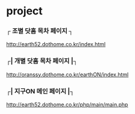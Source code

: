 # project  

### ┌  조별 닷홈 목차 페이지  ┐      
http://earth52.dothome.co.kr/index.html       

### ┌|  개별 닷홈 목차 페이지  |┐      
http://oranssy.dothome.co.kr/earthON/index.html        

### ┌|  지구ON 메인 페이지  |┐      
http://earth52.dothome.co.kr/php/main/main.php


